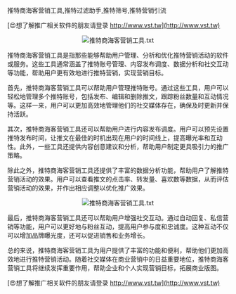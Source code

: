 推特商海客营销工具,推特过滤助手,推特筛号,推特营销引流

[😍想了解推广相关软件的朋友请登录 http://www.vst.tw](http://www.vst.tw)

 <center><img src="https://vst.tw/MP4/tuiguang/png/7.png" alt="推特商海客营销工具.txt"></center>

推特商海客营销工具是指那些能够帮助用户管理、分析和优化推特营销活动的软件或服务。这些工具通常涵盖了推特账号管理、内容发布调度、数据分析和社交互动等功能，帮助用户更有效地进行推特营销，实现营销目标。

首先，推特商海客营销工具可以帮助用户管理推特账号。通过这些工具，用户可以轻松地管理多个推特账号，包括发布、编辑和删除推文，跟踪粉丝数量和互动情况等。这样一来，用户可以更加高效地管理他们的社交媒体存在，确保及时更新并保持活跃。

其次，推特商海客营销工具还可以帮助用户进行内容发布调度。用户可以预先设置推特发布时间，让推文在最佳的时机出现在用户的时间线上，提高曝光率和互动性。此外，一些工具还提供内容创意建议和分析，帮助用户制定更具吸引力的推广策略。

除此之外，推特商海客营销工具还提供了丰富的数据分析功能，帮助用户了解推特营销活动的效果。用户可以查看推文的点击率、转发量、喜欢数等数据，从而评估营销活动的效果，并作出相应调整以优化推广效果。

 <center><img src="https://vst.tw/MP4/tuiguang/png/5.png" alt="推特商海客营销工具.txt"></center>

最后，推特商海客营销工具还可以帮助用户增强社交互动。通过自动回复、私信营销等功能，用户可以更好地与粉丝互动，提高用户参与度和忠诚度。这种互动不仅可以增加品牌曝光度，还可以促进销售和业务增长。

总的来说，推特商海客营销工具为用户提供了丰富的功能和便利，帮助他们更加高效地进行推特营销活动。随着社交媒体在商业营销中的日益重要地位，推特商海客营销工具将继续发挥重要作用，帮助企业和个人实现营销目标，拓展商业版图。

[😍想了解推广相关软件的朋友请登录 http://www.vst.tw](http://www.vst.tw)



